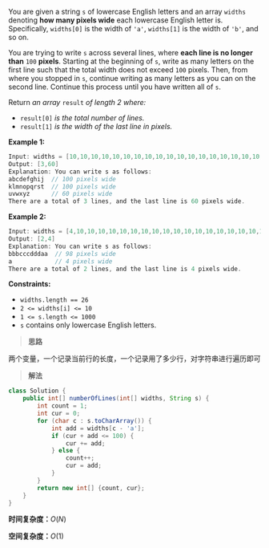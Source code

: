 You are given a string `s` of lowercase English letters and an array `widths` denoting **how many pixels wide** each lowercase English letter is. Specifically, `widths[0]` is the width of `'a'`, `widths[1]` is the width of `'b'`, and so on.

You are trying to write `s` across several lines, where **each line is no longer than** `100` **pixels**. Starting at the beginning of `s`, write as many letters on the first line such that the total width does not exceed `100` pixels. Then, from where you stopped in `s`, continue writing as many letters as you can on the second line. Continue this process until you have written all of `s`.

Return *an array* `result` *of length 2 where:*

- `result[0]` *is the total number of lines.*
- `result[1]` *is the width of the last line in pixels.*

 

**Example 1:**

```java
Input: widths = [10,10,10,10,10,10,10,10,10,10,10,10,10,10,10,10,10,10,10,10,10,10,10,10,10,10], s = "abcdefghijklmnopqrstuvwxyz"
Output: [3,60]
Explanation: You can write s as follows:
abcdefghij  // 100 pixels wide
klmnopqrst  // 100 pixels wide
uvwxyz      // 60 pixels wide
There are a total of 3 lines, and the last line is 60 pixels wide.
```

**Example 2:**

```java
Input: widths = [4,10,10,10,10,10,10,10,10,10,10,10,10,10,10,10,10,10,10,10,10,10,10,10,10,10], s = "bbbcccdddaaa"
Output: [2,4]
Explanation: You can write s as follows:
bbbcccdddaa  // 98 pixels wide
a            // 4 pixels wide
There are a total of 2 lines, and the last line is 4 pixels wide.
```

 

**Constraints:**

- `widths.length == 26`
- `2 <= widths[i] <= 10`
- `1 <= s.length <= 1000`
- `s` contains only lowercase English letters.



> **思路**

两个变量，一个记录当前行的长度，一个记录用了多少行，对字符串进行遍历即可



> **解法**

```java
class Solution {
    public int[] numberOfLines(int[] widths, String s) {
        int count = 1;
        int cur = 0;
        for (char c : s.toCharArray()) {
            int add = widths[c - 'a'];
            if (cur + add <= 100) {
                cur += add;
            } else {
                count++;
                cur = add;
            }
        }
        return new int[] {count, cur};
    }
}
```

**时间复杂度：**$O(N)$

**空间复杂度：**$O(1)$